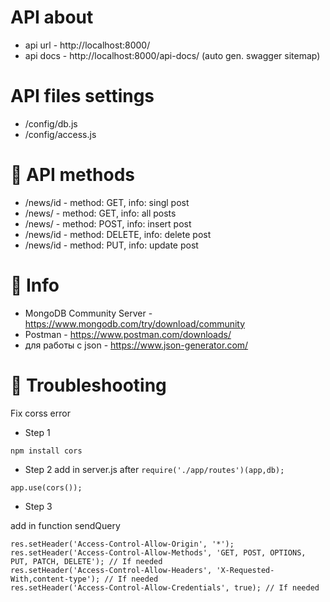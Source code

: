 # API about
- api url - http://localhost:8000/
- api docs - http://localhost:8000/api-docs/  (auto gen. swagger sitemap)

# API files settings
- /config/db.js
- /config/access.js

# 🤖 API methods
- /news/id - method: GET, info: singl post
- /news/ - method: GET,  info: all posts
- /news/ - method: POST,  info: insert post
- /news/id - method: DELETE,  info: delete post
- /news/id - method: PUT,  info: update post

# 🥸 Info
- MongoDB Community Server - https://www.mongodb.com/try/download/community
- Postman - https://www.postman.com/downloads/
- для работы с json - https://www.json-generator.com/

# 🔌 Troubleshooting
Fix corss error

- Step 1
```
npm install cors
```
- Step 2 
add in server.js after ```require('./app/routes')(app,db);```
```
app.use(cors());
```
- Step 3

add in function sendQuery 
```
res.setHeader('Access-Control-Allow-Origin', '*');
res.setHeader('Access-Control-Allow-Methods', 'GET, POST, OPTIONS, PUT, PATCH, DELETE'); // If needed
res.setHeader('Access-Control-Allow-Headers', 'X-Requested-With,content-type'); // If needed
res.setHeader('Access-Control-Allow-Credentials', true); // If needed
```

